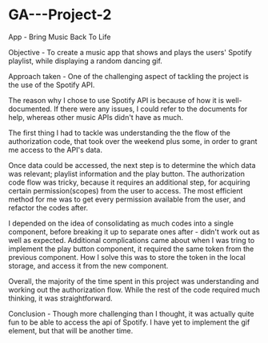 # GA---Project-2

App - Bring Music Back To Life

Objective - To create a music app that shows and plays the users' Spotify playlist, while displaying a random dancing gif.

Approach taken - One of the challenging aspect of tackling the project is the use of the Spotify API.

The reason why I chose to use Spotify API is because of how it is well-documented. If there were any issues, I could refer to the documents for help, whereas other music APIs didn't have as much.

The first thing I had to tackle was understanding the the flow of the authorization code, that took over the weekend plus some, in order to grant me access to the API's data.

Once data could be accessed, the next step is to determine the which data was relevant; playlist information and the play button. The authorization code flow was tricky, because it requires an additional step, for acquiring certain permission(scopes) from the user to access. The most efficient method for me was to get every permission available from the user, and refactor the codes after.

I depended on the idea of consolidating as much codes into a single component, before breaking it up to separate ones after - didn't work out as well as expected. Additional complications came about when I was tring to implement the play button component, it required the same token from the previous component. How I solve this was to store the token in the local storage, and access it from the new component.

Overall, the majority of the time spent in this project was understanding and working out the authorization flow. While the rest of the code required much thinking, it was straightforward.

Conclusion - Though more challenging than I thought, it was actually quite fun to be able to access the api of Spotify. I have yet to implement the gif element, but that will be another time.
